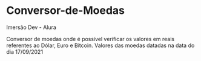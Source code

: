 # Conversor-de-Moedas
Imersão Dev - Alura

Conversor de moedas onde é possível verificar os valores em reais referentes ao Dólar, Euro e Bitcoin.
Valores das moedas datadas na data do dia 17/09/2021
